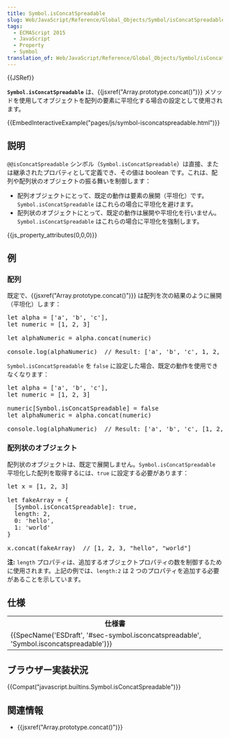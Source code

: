 ```yaml
---
title: Symbol.isConcatSpreadable
slug: Web/JavaScript/Reference/Global_Objects/Symbol/isConcatSpreadable
tags:
  - ECMAScript 2015
  - JavaScript
  - Property
  - Symbol
translation_of: Web/JavaScript/Reference/Global_Objects/Symbol/isConcatSpreadable
---
```

<div>{{JSRef}}</div>

<p><strong><code>Symbol.isConcatSpreadable</code></strong> は、{{jsxref("Array.prototype.concat()")}} メソッドを使用してオブジェクトを配列の要素に平坦化する場合の設定として使用されます。</p>

<div>{{EmbedInteractiveExample("pages/js/symbol-isconcatspreadable.html")}}</div>



<h2 id="Description" name="Description">説明</h2>

<p><code>@@isConcatSpreadable</code> シンボル（<code>Symbol.isConcatSpreadable</code>）は直接、または継承されたプロパティとして定義でき、その値は boolean です。これは、配列や配列状のオブジェクトの振る舞いを制御します：</p>

<ul>
 <li>配列オブジェクトにとって、既定の動作は要素の展開（平坦化）です。<code>Symbol.isConcatSpreadable</code> はこれらの場合に平坦化を避けます。</li>
 <li>配列状のオブジェクトにとって、既定の動作は展開や平坦化を行いません。<code>Symbol.isConcatSpreadable</code> はこれらの場合に平坦化を強制します。</li>
</ul>

<p>{{js_property_attributes(0,0,0)}}</p>

<h2 id="Examples" name="Examples">例</h2>

<h3 id="Arrays" name="Arrays">配列</h3>

<p>既定で、{{jsxref("Array.prototype.concat()")}} は配列を次の結果のように展開（平坦化）します：</p>

<pre class="brush: js notranslate">let alpha = ['a', 'b', 'c'],
let numeric = [1, 2, 3]

let alphaNumeric = alpha.concat(numeric)

console.log(alphaNumeric)  // Result: ['a', 'b', 'c', 1, 2, 3]
</pre>

<p><code>Symbol.isConcatSpreadable</code> を <code>false</code> に設定した場合、既定の動作を使用できなくなります：</p>

<pre class="brush: js notranslate">let alpha = ['a', 'b', 'c'],
let numeric = [1, 2, 3]

numeric[Symbol.isConcatSpreadable] = false
let alphaNumeric = alpha.concat(numeric)

console.log(alphaNumeric)  // Result: ['a', 'b', 'c', [1, 2, 3] ]
</pre>

<h3 id="Array-like_objects" name="Array-like_objects">配列状のオブジェクト</h3>

<p>配列状のオブジェクトは、既定で展開しません。<code>Symbol.isConcatSpreadable</code> 平坦化した配列を取得するには、<code>true</code> に設定する必要があります：</p>

<pre class="brush: js notranslate">let x = [1, 2, 3]

let fakeArray = {
  [Symbol.isConcatSpreadable]: true,
  length: 2,
  0: 'hello',
  1: 'world'
}

x.concat(fakeArray)  // [1, 2, 3, "hello", "world"]
</pre>

<div class="blockIndicator note">
<p><strong>注:</strong> <code>length</code> プロパティは、追加するオブジェクトプロパティの数を制御するために使用されます。上記の例では、<code>length:2</code> は 2 つのプロパティを追加する必要があることを示しています。</p>
</div>

<h2 id="Specifications" name="Specifications">仕様</h2>

<table class="standard-table">
 <tbody>
  <tr>
   <th scope="col">仕様書</th>
  </tr>
  <tr>
   <td>{{SpecName('ESDraft', '#sec-symbol.isconcatspreadable', 'Symbol.isconcatspreadable')}}</td>
  </tr>
 </tbody>
</table>

<h2 id="Browser_compatibility" name="Browser_compatibility">ブラウザー実装状況</h2>



<p>{{Compat("javascript.builtins.Symbol.isConcatSpreadable")}}</p>

<h2 id="See_also" name="See_also">関連情報</h2>

<ul>
 <li>{{jsxref("Array.prototype.concat()")}}</li>
</ul>
